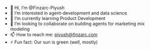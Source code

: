 - 👋 Hi, I’m @Finzarc-Piyush
- 👀 I’m interested in agent-development and data science
- 🌱 I’m currently learning Product Development
- 💞️ I’m looking to collaborate on building agents for marketing mix modeling
- 📫 How to reach me: piyush@finzarc.com
- ⚡ Fun fact: Our sun is green (well, mostly)

<!---
Finzarc-Piyush/Finzarc-Piyush is a ✨ special ✨ repository because its `README.md` (this file) appears on your GitHub profile.
You can click the Preview link to take a look at your changes.
--->

